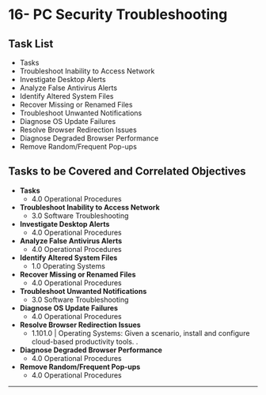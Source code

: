 # 16- PC Security Troubleshooting

## Task List
- Tasks
- Troubleshoot Inability to Access Network
- Investigate Desktop Alerts
- Analyze False Antivirus Alerts
- Identify Altered System Files
- Recover Missing or Renamed Files
- Troubleshoot Unwanted Notifications
- Diagnose OS Update Failures
- Resolve Browser Redirection Issues
- Diagnose Degraded Browser Performance
- Remove Random/Frequent Pop-ups

## Tasks to be Covered and Correlated Objectives

- **Tasks**  
  - 4.0 Operational Procedures
- **Troubleshoot Inability to Access Network**  
  - 3.0 Software Troubleshooting
- **Investigate Desktop Alerts**  
  - 4.0 Operational Procedures
- **Analyze False Antivirus Alerts**  
  - 4.0 Operational Procedures
- **Identify Altered System Files**  
  - 1.0 Operating Systems
- **Recover Missing or Renamed Files**  
  - 4.0 Operational Procedures
- **Troubleshoot Unwanted Notifications**  
  - 3.0 Software Troubleshooting
- **Diagnose OS Update Failures**  
  - 4.0 Operational Procedures
- **Resolve Browser Redirection Issues**  
  - 1.101.0  |  Operating Systems: Given a scenario, install and configure cloud-based productivity tools.     .
- **Diagnose Degraded Browser Performance**  
  - 4.0 Operational Procedures
- **Remove Random/Frequent Pop-ups**  
  - 4.0 Operational Procedures

---
